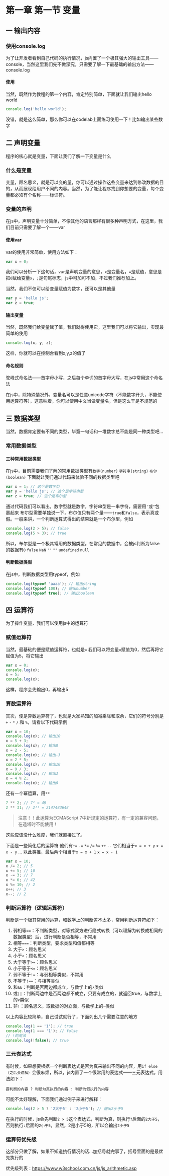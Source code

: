 # 第一章 第一节 变量

## 一 输出内容

### 使用console.log

为了让开发者看到自己代码的执行情况，js内置了一个极其强大的输出工具——console，当然这里我们先不做深究，只需要了解一下最基础的输出方法——console.log

#### 使用

当然，既然作为教程的第一个内容，肯定特别简单，下面就让我们输出hello world

```js
console.log('hello world');
```

没错，就是这么简单，那么你可以在codelab上面练习使用一下！比如输出某些数字

## 二 声明变量

程序的核心就是变量，下面让我们了解一下变量是什么

### 什么是变量

变量，顾名思义，就是可以变的量，你可以通过操作这些变量来达到修改数据的目的，从而展现给用户不同的内容。当然，为了能让程序找到你想要的变量，每个变量都必须有个名称——标识符。

### 变量的声明

在js中，声明变量十分简单，不像其他的语言那样有很多种声明方式，在这里，我们目前只需要了解一个——var

#### 使用var

var的使用非常简单，使用方法如下：

```js
var x = 0;
```

我们可以分析一下这句话，`var`是声明变量的意思，`x`是变量名，`=`是赋值，意思是把`0`赋给变量`x`，`;`是句尾标志，js中可加可不加，不过我们推荐加上。

当然，我们不仅可以给变量赋值为数字，还可以是其他量

```js
var y = 'hello js';
var z = true;
```

#### 输出变量

当然，既然我们给变量赋了值，我们就得使用它，这里我们可以将它输出，实现最简单的使用

```js
console.log(x, y, z);
```

这样，你就可以在控制台看到x,y,z的值了

#### 命名规则

驼峰式命名法——首字母小写，之后每个单词的首字母大写，在js中常用这个命名法

在js中，除特殊情况外，变量名可以是任意unicode字符（不能数字开头，不能使用运算符等），这意味着，你可以使用中文当做变量名，但是这么干是不规范的

## 三 数据类型

当然，数据肯定要有不同的类型，毕竟一句话和一堆数字总不能是同一种类型吧...

### 常用数据类型

#### 三种常用数据类型

在js中，目前需要我们了解的常用数据类型有`数字(number)` `字符串(string)` `布尔(boolean)`
下面就让我们通过代码来体验不同的数据类型吧

```js
var x = 1; // 这个是数字型
var y = 'hello js'; // 这个是字符串型
var z = true; // 这个是布尔型
```

通过代码我们可以看出，数字型就是数字，字符串型是一串字符，需要用`'`或`"`包裹起来
布尔型需要单独说一下，布尔值只有两个量——`true`和`false`，表示真或假。一般来讲，一个判断运算式得出的结果就是一个布尔型，例如

```js
console.log(2 > 5); // false
console.log(5 > 3); // true
```

所以，布尔型是一个极其常用的数据类型。在常见的数据中，会被js判断为false的数据有`0` `false` `NaN` `''` `""` `undefined` `null`

#### 判断数据类型

在js中，判断数据类型用typeof，例如

```js
console.log(typeof 'aaaa'); // 输出string
console.log(typeof 100); // 输出number
console.log(typeof true); // 输出boolean
```

## 四 运算符

为了操作变量，我们可以使用js中的运算符

### 赋值运算符

当然，最基础的便是赋值运算符，也就是`=`
我们可以将变量`x`赋值为0，然后再将它赋值为5，将它输出

```js
var x = 0;
console.log(x);
x = 5;
console.log(x);
```

这样，程序会先输出0，再输出5

### 算数运算符

其次，便是算数运算符了，也就是大家熟知的加减乘除和取余，它们的符号分别是`+` `-` `*` `/` 和 `%`，请看以下代码示例

```js
var x = 10;
console.log(x); // 输出10
x = 5 + 3;
console.log(x); // 输出8
x = 2 - 5;
console.log(x); // 输出-3
x = 2 * 5;
console.log(x); // 输出10
x = 9 / 3;
console.log(x); // 输出3
x = 4 % 2;
console.log(x); // 输出0
```

还有一个幂运算，用`**`

```js
7 ** 2; // 7² = 49
2 ** 31; // 2³¹ = 2147483648
```

> 注意！！此运算为ECMAScript 7中新规定的运算符，有一定的兼容问题，在造塔时不能使用！

这些应该没什么难度，我们就直接过了。

下面是一些简化后的运算符
他们有`+=` `-=` `*=` `/=` `%=` `++` `--`
它们相当于`x = x + y` `x = x - y` ... 以此类推，最后两个相当于`x = x + 1` `x = x - 1`

```js
var x = 10;
x /= 2; // 5
x += 5; // 10
x -= 3; // 7
x *= 6; // 42
x %= 10; // 2
x++; // 3
x--; // 2
```

### 判断运算符（逻辑运算符）

判断是一个极其常用的运算，和数学上的判断差不太多，常用判断运算符如下：
1. 弱相等`==`：不判断类型，对等式双方进行隐式转换（可以理解为转换成相同的数据类型）后，进行判断是否相等，不常用
2. 相等`===`：判断类型，要求类型和值都相等
3. 大于`>`：顾名思义
4. 小于`<`：顾名思义
5. 大于等于`>=`：顾名思义
6. 小于等于`<=`：顾名思义
7. 弱不等于`!=`：与弱相等类似，不常用
8. 不等于`!==`：与相等类似
9. 和`&&`：判断是否两边都成立，与数学上的`∧`类似
10. 或`||`：判断两边中是否两边都不成立，只要有成立的，就返回true，与数学上的`∨`类似
11. 非`!`：顾名思义，取数据的对立面，与数学上的`¬`类似

以上内容比较简单，自己试试就行了，下面列出几个需要注意的地方

```js
console.log(1 == '1'); // true
console.log(1 === '1'); // false
// !的用法
console.log(!false); // true
```

### 三元表达式

有时候，如果想要根据一个判断表达式是否为真来输出不同的内容，用`if else（之后会讲解）`会很麻烦，所以，js内置了一个很常用的表达式——三元表达式。用法如下：

`要判断的内容 ? 判断为真执行的内容 : 判断为假执行的内容`

可能不太好理解，下面我们通过例子来进行解释：

```js
console.log(2 > 5 ? '2大于5' : '2小于5'); // 输出2小于5
```

在执行的时候，js会先判断`2 > 5`这个表达式，判断为真，则执行`?`后面的`2大于5`，否则执行`:`后面的`2小于5`，显然，2是小于5的，所以会输出`2小于5`

### 运算符优先级

这部分只做了解，如果不知道执行情况的话...加括号就完事了，括号里面的是最优先执行的

优先级列表：https://www.w3school.com.cn/js/js_arithmetic.asp